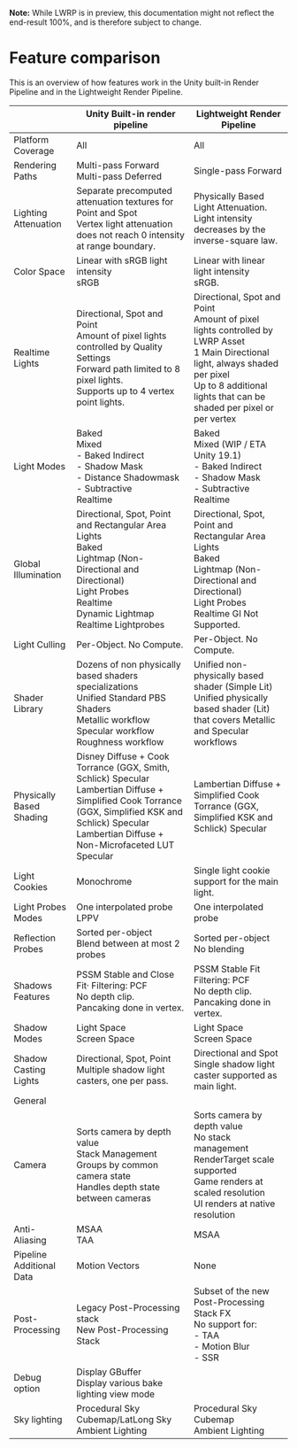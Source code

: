 

**Note:** While LWRP is in preview, this documentation might not reflect the end-result 100%, and is therefore subject to change.

# Feature comparison

This is an overview of how features work in the Unity built-in Render Pipeline and in the Lightweight Render Pipeline.

|                          | Unity Built-in render pipeline                               | Lightweight Render Pipeline                                  |
| ------------------------ | ------------------------------------------------------------ | ------------------------------------------------------------ |
| Platform Coverage        | All                                                          | All                                                          |
| Rendering Paths          | Multi-pass Forward<br />Multi-pass Deferred                  | Single-pass Forward                                          |
| Lighting Attenuation     | Separate precomputed attenuation textures for Point and Spot<br />Vertex light attenuation does not reach 0 intensity at range boundary. | Physically Based Light Attenuation. Light intensity decreases by the inverse-square law. |
| Color Space              | Linear with sRGB light intensity<br />sRGB                   | Linear with linear light intensity<br /> sRGB.               |
| Realtime Lights          | Directional, Spot and Point<br />Amount of pixel lights controlled by Quality Settings<br />Forward path limited to 8 pixel lights.<br />Supports up to 4 vertex point lights. | Directional, Spot and Point<br />Amount of pixel lights controlled by LWRP Asset<br />1 Main Directional light, always shaded per pixel<br />Up to 8 additional lights that can be shaded per pixel or per vertex |
| Light Modes              | Baked<br />Mixed<br />- Baked Indirect<br />- Shadow Mask<br />- Distance Shadowmask<br />- Subtractive<br />Realtime | Baked<br />Mixed (WIP / ETA Unity 19.1)<br />- Baked Indirect<br />- Shadow Mask<br />- Subtractive<br />Realtime |
| Global Illumination      | Directional, Spot, Point and Rectangular Area Lights<br />Baked<br />Lightmap (Non-Directional and Directional)<br />Light Probes<br />Realtime<br />Dynamic Lightmap<br />Realtime Lightprobes | Directional, Spot, Point and Rectangular Area Lights<br />Baked<br />Lightmap (Non-Directional and Directional)<br />Light Probes<br />Realtime GI Not Supported. |
| Light Culling            | Per-Object. No Compute.                                      | Per-Object. No Compute.                                      |
| Shader Library           | Dozens of non physically based shaders specializations<br />Unified Standard PBS Shaders<br />Metallic workflow<br />Specular workflow<br />Roughness workflow | Unified non-physically based shader (Simple Lit)<br/>Unified physically based shader (Lit) that covers Metallic and Specular workflows |
| Physically Based Shading | Disney Diffuse + Cook Torrance (GGX, Smith, Schlick) Specular<br />Lambertian Diffuse + Simplified Cook Torrance (GGX, Simplified KSK and Schlick) Specular<br />Lambertian Diffuse + Non-Microfaceted LUT Specular | Lambertian Diffuse + Simplified Cook Torrance (GGX, Simplified KSK and Schlick) Specular |
| Light Cookies            | Monochrome                                                   | Single light cookie support for the main light.              |
| Light Probes Modes       | One interpolated probe<br />LPPV                             | One interpolated probe                                       |
| Reflection Probes        | Sorted per-object<br />Blend between at most 2 probes        | Sorted per-object<br />No blending                           |
| Shadows Features         | PSSM Stable and Close Fit·         Filtering: PCF<br />No depth clip. <br />Pancaking done in vertex. | PSSM Stable Fit<br />Filtering: PCF<br />No depth clip. <br />Pancaking done in vertex. |
| Shadow Modes             | Light Space<br />Screen Space                                | Light Space<br />Screen Space                                |
| Shadow Casting Lights    | Directional, Spot, Point<br />Multiple shadow light casters, one per pass. | Directional and Spot<br />Single shadow light caster supported as main light. |
| General                  |                                                              |                                                              |
| Camera                   | Sorts camera by depth value<br />Stack Management<br />Groups by common camera state<br />Handles depth state between cameras | Sorts camera by depth value<br />No stack management<br />RenderTarget scale supported<br />Game renders at scaled resolution<br />UI renders at native resolution |
| Anti-Aliasing            | MSAA<br />TAA                                                | MSAA                                                         |
| Pipeline Additional Data | Motion Vectors                                               | None                                                         |
| Post-Processing          | Legacy Post-Processing stack<br />New Post-Processing Stack  | Subset of the new Post-Processing Stack FX<br />No support for: <br />- TAA<br />- Motion Blur<br />- SSR |
| Debug option             | Display GBuffer<br />Display various bake lighting view mode |                                                              |
| Sky lighting             | Procedural Sky<br />Cubemap/LatLong Sky<br />Ambient Lighting | Procedural Sky<br />Cubemap<br />Ambient Lighting            |

 







 



